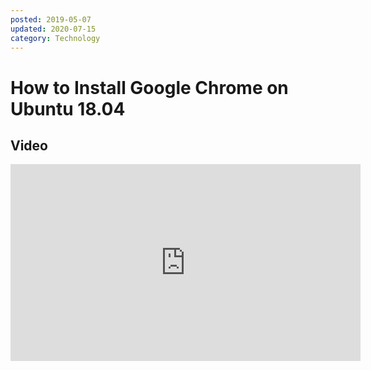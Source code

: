```yaml
---
posted: 2019-05-07
updated: 2020-07-15
category: Technology
---
```

# How to Install Google Chrome on Ubuntu 18.04

## Video

<iframe width="560" height="315" src="https://www.youtube.com/embed/CfNisispyFo" frameborder="0" allow="accelerometer; autoplay; encrypted-media; gyroscope; picture-in-picture" allowfullscreen></iframe>




